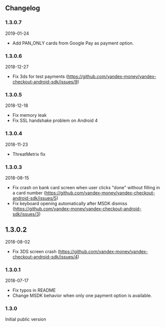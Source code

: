 ## Changelog

### 1.3.0.7
2019-01-24
- Add PAN_ONLY cards from Google Pay as payment option.

### 1.3.0.6
2018-12-27
- Fix 3ds for test payments (https://github.com/yandex-money/yandex-checkout-android-sdk/issues/9)

### 1.3.0.5
2018-12-18
- Fix memory leak
- Fix SSL handshake problem on Android 4

### 1.3.0.4
2018-11-23
- ThreatMetrix fix

### 1.3.0.3
2018-08-15
- Fix crash on bank card screen when user clicks "done" without filling in a card number (https://github.com/yandex-money/yandex-checkout-android-sdk/issues/5)
- Fix keyboard opening automatically after MSDK dismiss (https://github.com/yandex-money/yandex-checkout-android-sdk/issues/3)

## 1.3.0.2
2018-08-02
- Fix 3DS screen crash (https://github.com/yandex-money/yandex-checkout-android-sdk/issues/4)

### 1.3.0.1
2018-07-17
- Fix typos in README
- Change MSDK behavior when only one payment option is available.

### 1.3.0
Initial public version